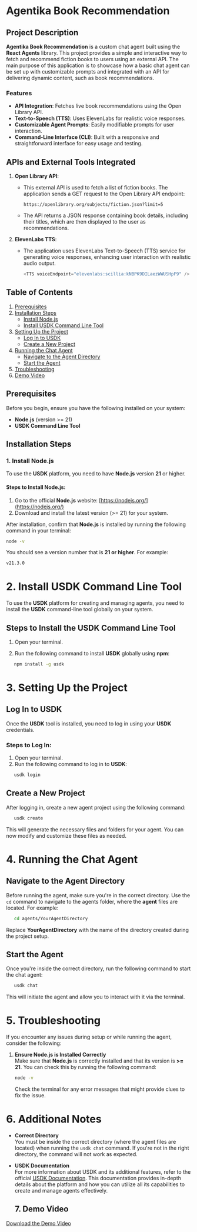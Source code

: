 # Agentika Book Recommendation

## Project Description

**Agentika Book Recommendation** is a custom chat agent built using the **React Agents** library. This project provides a simple and interactive way to fetch and recommend fiction books to users using an external API. The main purpose of this application is to showcase how a basic chat agent can be set up with customizable prompts and integrated with an API for delivering dynamic content, such as book recommendations.

### Features
- **API Integration**: Fetches live book recommendations using the Open Library API.
- **Text-to-Speech (TTS)**: Uses ElevenLabs for realistic voice responses.
- **Customizable Agent Prompts**: Easily modifiable prompts for user interaction.
- **Command-Line Interface (CLI)**: Built with a responsive and straightforward interface for easy usage and testing.

## APIs and External Tools Integrated

1. **Open Library API**:
   - This external API is used to fetch a list of fiction books. The application sends a GET request to the Open Library API endpoint:
     ```url
     https://openlibrary.org/subjects/fiction.json?limit=5
     ```
   - The API returns a JSON response containing book details, including their titles, which are then displayed to the user as recommendations.

2. **ElevenLabs TTS**:
   - The application uses ElevenLabs Text-to-Speech (TTS) service for generating voice responses, enhancing user interaction with realistic audio output.
     ```javascript
     <TTS voiceEndpoint="elevenlabs:scillia:kNBPK9DILaezWWUSHpF9" />
     ```


## Table of Contents

1. [Prerequisites](#prerequisites)
2. [Installation Steps](#installation-steps)
    - [Install Node.js](#1-install-nodejs)
    - [Install USDK Command Line Tool](#2-install-usdk-command-line-tool)
3. [Setting Up the Project](#setting-up-the-project)
    - [Log In to USDK](#3-log-in-to-usdk)
    - [Create a New Project](#4-create-a-new-project)
4. [Running the Chat Agent](#running-the-chat-agent)
    - [Navigate to the Agent Directory](#5-navigate-to-the-agent-directory)
    - [Start the Agent](#6-start-the-agent)
5. [Troubleshooting](#troubleshooting)
6. [Demo Video](#Demo-video)

## Prerequisites

Before you begin, ensure you have the following installed on your system:

- **Node.js** (version >= 21)
- **USDK Command Line Tool**

## Installation Steps

### 1. Install Node.js

To use the **USDK** platform, you need to have **Node.js** version **21** or higher.

#### Steps to Install Node.js:
1. Go to the official **Node.js** website: [https://nodejs.org/](https://nodejs.org/)
2. Download and install the latest version (>= 21) for your system.

After installation, confirm that **Node.js** is installed by running the following command in your terminal:

```bash
node -v
```
You should see a version number that is **21 or higher**. For example:

```bash
v21.3.0
```

# 2. Install USDK Command Line Tool

To use the **USDK** platform for creating and managing agents, you need to install the **USDK** command-line tool globally on your system.

## Steps to Install the USDK Command Line Tool

1. Open your terminal.

2. Run the following command to install **USDK** globally using **npm**:

```bash
   npm install -g usdk
```
  


# 3. Setting Up the Project

##  Log In to USDK

Once the **USDK** tool is installed, you need to log in using your **USDK** credentials.

### Steps to Log In:
1. Open your terminal.
2. Run the following command to log in to **USDK**:

```bash
   usdk login
```

## Create a New Project

After logging in, create a new agent project using the following command:

```bash
   usdk create
```
This will generate the necessary files and folders for your agent. You can now modify and customize these files as needed.



# 4. Running the Chat Agent

## Navigate to the Agent Directory

Before running the agent, make sure you're in the correct directory. Use the `cd` command to navigate to the agents folder, where the **agent** files are located. For example:

```bash
   cd agents/YourAgentDirectory
```

Replace **YourAgentDirectory** with the name of the directory created during the project setup.

## Start the Agent

Once you're inside the correct directory, run the following command to start the chat agent:

```bash
   usdk chat
```
This will initiate the agent and allow you to interact with it via the terminal.



# 5. Troubleshooting

If you encounter any issues during setup or while running the agent, consider the following:

1. **Ensure Node.js is Installed Correctly**  
   Make sure that **Node.js** is correctly installed and that its version is **>= 21**. You can check this by running the following command:

   ```bash
   node -v
   ```
   Check the terminal for any error messages that might provide clues to fix the issue.


   
# 6. Additional Notes

- **Correct Directory**  
  You must be inside the correct directory (where the agent files are located) when running the `usdk chat` command. If you're not in the right directory, the command will not work as expected.

- **USDK Documentation**  
  For more information about USDK and its additional features, refer to the official [USDK Documentation](https://docs.upstreet.ai/install). This documentation provides in-depth details about the platform and how you can utilize all its capabilities to create and manage agents effectively.


  ## 7. Demo Video
[Download the Demo Video](BookRecommendationRecording.mp4)



